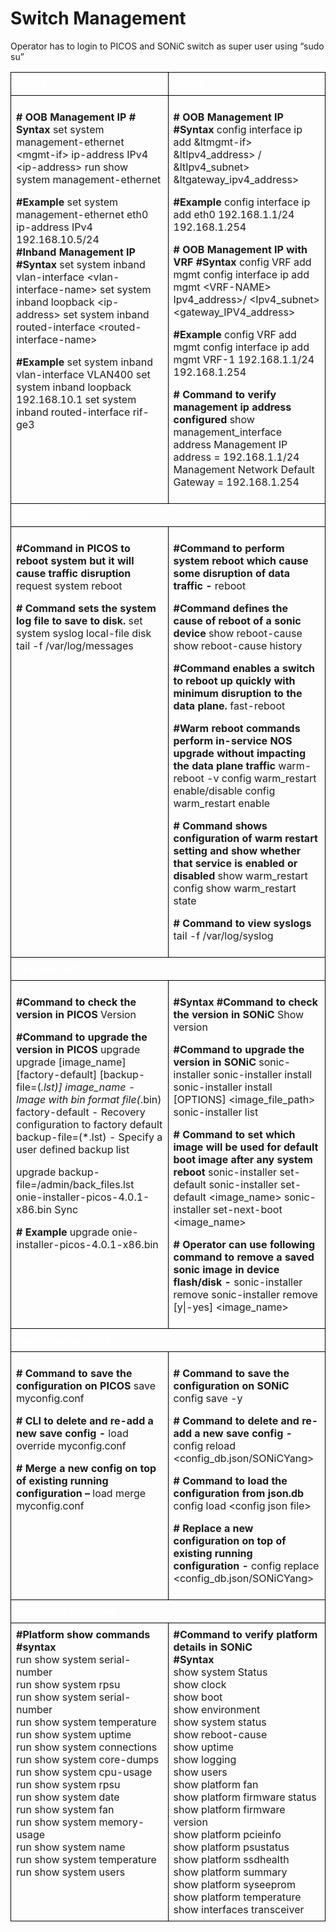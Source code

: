 # Switch Management
Operator has to login to PICOS and SONiC switch as super user using “sudo su”

<style>
  table {
    border-collapse: collapse;
    table-layout: fixed;
    width: 100%;
  }

  th, td {
    border: 1px solid black;
    padding: 8px;
    text-align: left;
    vertical-align: top;
    word-wrap: break-word;
    width: 50%; 
  }
  

  th {
    color: white;
    background-color: ;
  }
</style>



<table>
  <tr>
    <th>PICOS</th>
    <th>SONiC</th>
  </tr>
 <tr>
   <td>
  
  <b># OOB Management IP</b>
  <b># Syntax</b>
   set system management-ethernet &lt;mgmt-if> ip-address IPv4 &lt;ip-address>
   run show system management-ethernet

   <b>#Example</b>
   set system management-ethernet eth0 ip-address IPv4 192.168.10.5/24<br>
   <b>#Inband Management IP</b>
   <b>#Syntax</b>
   set system inband vlan-interface &lt;vlan-interface-name>
   set system inband loopback &lt;ip-address>
   set system inband routed-interface &lt;routed-interface-name><br>

   <b>#Example</b>
   set system inband vlan-interface VLAN400
   set system inband loopback 192.168.10.1
   set system inband routed-interface rif-ge3

</td>

<td>

<b># OOB Management IP</b>
<b>#Syntax</b>
config interface ip add &ltmgmt-if> &ltIpv4_address> / &ltIpv4_subnet> &ltgateway_ipv4_address>

<b>#Example</b>
config interface ip add eth0 192.168.1.1/24 192.168.1.254 

<b># OOB Management IP with VRF</b>
<b>#Syntax</b>
config VRF  add mgmt
config interface ip add mgmt &lt;VRF-NAME> Ipv4_address>/ &lt;Ipv4_subnet> &lt;gateway_IPV4_address> 

<b>#Example</b>
config VRF  add mgmt
config interface ip add mgmt VRF-1 192.168.1.1/24 192.168.1.254

<b># Command to verify management ip address configured</b> 
show management_interface address
Management IP address = 192.168.1.1/24
Management Network Default Gateway = 192.168.1.254

</td>
 </tr>
 <tr>
   <th colspan="2">Switch Reboot</th>
 </tr>
 <tr>
 <td>

<b>#Command in PICOS to reboot system but it will cause traffic disruption</b>
request system reboot

<b># Command sets the system log file to save to disk.</b>
set system syslog local-file disk
tail -f /var/log/messages

</td>
 <td>

<b>#Command  to perform system reboot which cause some disruption of data traffic -</b> 
reboot

<b>#Command defines the cause of reboot of a sonic device</b> 
show reboot-cause
show reboot-cause history

<b>#Command  enables a switch to reboot up quickly  with minimum disruption to the data plane. </b>
fast-reboot

<b>#Warm reboot commands perform  in-service NOS upgrade without impacting the data plane traffic</b> 
warm-reboot -v
config warm_restart enable/disable
config warm_restart enable

<b># Command shows configuration of warm restart setting and show whether that service is enabled or disabled </b>
show warm_restart config
show warm_restart state

<b># Command to view syslogs</b>
tail -f /var/log/syslog 

</td>
 </tr>
 <tr>
   <th colspan="2">Upgrade NOS</th>
 </tr>
 <tr>
 <td>

<b>#Command to check the version in PICOS</b> 
Version

<b>#Command to upgrade  the version in PICOS</b> 
upgrade
upgrade [image_name] [factory-default] [backup-file=(*.lst)]
image_name - Image with bin format file(*.bin)
factory-default - Recovery configuration to factory default
backup-file=(*.lst) - Specify a user defined backup list

upgrade backup-file=/admin/back_files.lst onie-installer-picos-4.0.1-x86.bin Sync

<b># Example</b>
upgrade onie-installer-picos-4.0.1-x86.bin

  </td>
<td>

<b>#Syntax</b> 
<b>#Command to check the version in SONiC</b> 
Show version

<b>#Command to upgrade  the version in SONiC</b> 
sonic-installer
sonic-installer install
sonic-installer install [OPTIONS] &lt;image_file_path>
sonic-installer list

<b># Command to set which image will be used for default boot image after any system reboot</b>
sonic-installer set-default
sonic-installer set-default &lt;image_name>
sonic-installer set-next-boot <image_name>

<b># Operator can use following command to remove a saved sonic image in device flash/disk -</b>
sonic-installer remove
sonic-installer remove [y|-yes] &lt;image_name>

</td>
    </tr>
 <tr>
   <th colspan="2">Configuration Save</th>
 </tr>
 <tr>
 <td>

<b># Command to save the configuration on PICOS</b>
save myconfig.conf

<b># CLI to  delete and re-add  a new save config -</b>
load override myconfig.conf

<b># Merge a new config on top of existing running configuration –</b>
load merge myconfig.conf

</td>
 <td>
 
<b>\# Command to save the configuration on SONiC</b>
config save -y

<b>\# Command  to  delete and re-add  a new save config -</b> 
config reload &lt;config_db.json/SONiCYang>

<b>\# Command to load the configuration from json.db</b>
config load &lt;config json file>

<b>\# Replace  a new configuration on top of existing running configuration -</b>
config replace &lt;config_db.json/SONiCYang>

</td>
 </tr>
 <tr>
   <th colspan="2">Platform Information</th>
 </tr>   
<tr>
 <td>
<b>#Platform show commands</b><br>
<b>#syntax</b><br>
run show system serial-number<br>
run show system rpsu<br>
 run show system serial-number<br>
run show system temperature<br>
run show system uptime<br>
run show system connections<br>
 run show system core-dumps<br>
run show system cpu-usage<Br>
run show system rpsu<br>
run show system date<br>
run show system fan<br>
 run show system memory-usage<br>
run show system name<Br>
run show system temperature<br>
run show system users<br>
</td>
 <td>
<b>#Command to verify platform details in SONiC</b></br>
<b>#Syntax</b><br>
show system Status<br>
show clock<Br>
show boot<br>
show environment<br>
show system status<br>
show reboot-cause<br>
show uptime<br>
show logging<Br>
show users<Br>
show platform fan<br>
show platform firmware status<br>
show platform firmware version<br>
show platform pcieinfo<Br>
show platform psustatus<Br>
show platform ssdhealth<br>
show platform summary<BR>
show platform syseeprom<br>
show platform temperature<br>
show interfaces transceiver<br>
</td>
 </tr>

 
</table>